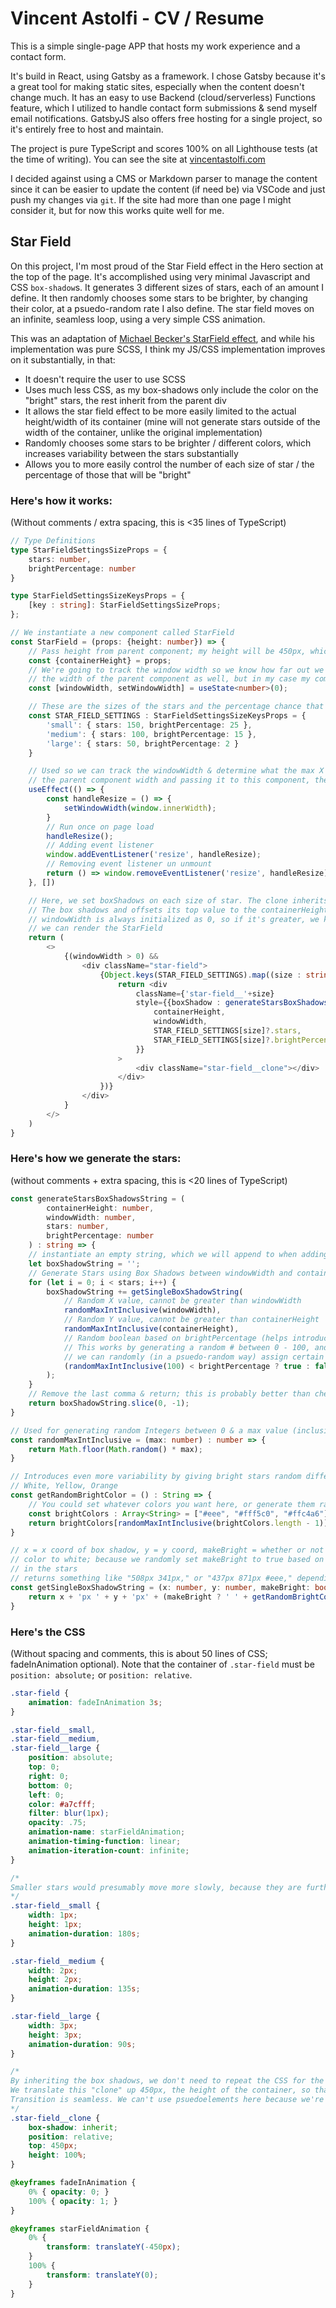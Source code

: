 # Vincent Astolfi - CV / Resume
This is a simple single-page APP that hosts my work experience and a contact form.

It's build in React, using Gatsby as a framework. I chose Gatsby because it's a great tool for making static sites, especially when the content doesn't change much. It has an easy to use Backend (cloud/serverless) Functions feature, which I utilized to handle contact form submissions & send myself email notifications. GatsbyJS also offers free hosting for a single project, so it's entirely free to host and maintain. 

The project is pure TypeScript and scores 100% on all Lighthouse tests (at the time of writing). You can see the site at [vincentastolfi.com](https://vincentastolfi.com)

I decided against using a CMS or Markdown parser to manage the content since it can be easier to update the content (if need be) via VSCode and just push my changes via `git`. If the site had more than one page I might consider it, but for now this works quite well for me.

## Star Field
On this project, I'm most proud of the Star Field effect in the Hero section at the top of the page. It's accomplished using very minimal Javascript and CSS `box-shadow`s. It generates 3 different sizes of stars, each of an amount I define. It then randomly chooses some stars to be brighter, by changing their color, at a psuedo-random rate I also define. The star field moves on an infinite, seamless loop, using a very simple CSS animation.

This was an adaptation of [Michael Becker's StarField effect](https://codepen.io/mindsculpt/pen/JJWEJE), and while his implementation was pure SCSS, I think my JS/CSS implementation improves on it substantially, in that:
- It doesn't require the user to use SCSS
- Uses much less CSS, as my box-shadows only include the color on the "bright" stars, the rest inherit from the parent div 
- It allows the star field effect to be more easily limited to the actual height/width of its container (mine will not generate stars outside of the width of the container, unlike the original implementation)
- Randomly chooses some stars to be brighter / different colors, which increases variability between the stars substantially
- Allows you to more easily control the number of each size of star / the percentage of those that will be "bright"

### Here's how it works:

(Without comments / extra spacing, this is <35 lines of TypeScript)

```typescript
// Type Definitions
type StarFieldSettingsSizeProps = {
    stars: number,
    brightPercentage: number
}

type StarFieldSettingsSizeKeysProps = {
    [key : string]: StarFieldSettingsSizeProps;
};

// We instantiate a new component called StarField
const StarField = (props: {height: number}) => {
    // Pass height from parent component; my height will be 450px, which we'll need to consider when writing the CSS
    const {containerHeight} = props;
    // We're going to track the window width so we know how far out we can generate stars; you could easily use
    // the width of the parent component as well, but in my case my component width will always be the window width
    const [windowWidth, setWindowWidth] = useState<number>(0);

    // These are the sizes of the stars and the percentage chance that any one of them will be bright per-group
    const STAR_FIELD_SETTINGS : StarFieldSettingsSizeKeysProps = {
        'small': { stars: 150, brightPercentage: 25 },
        'medium': { stars: 100, brightPercentage: 15 },
        'large': { stars: 50, brightPercentage: 2 }
    }

    // Used so we can track the windowWidth & determine what the max X coordinate should be for our box shadows; if you're using
    // the parent component width and passing it to this component, then you don't need this
    useEffect(() => {
        const handleResize = () => {
            setWindowWidth(window.innerWidth);
        }
        // Run once on page load
        handleResize();
        // Adding event listener
        window.addEventListener('resize', handleResize);
        // Removing event listener un unmount
        return () => window.removeEventListener('resize', handleResize);
    }, [])

    // Here, we set boxShadows on each size of star. The clone inherits
    // The box shadows and offsets its top value to the containerHeight in the styles.css to make the animation seamless
    // windowWidth is always initialized as 0, so if it's greater, we know it's been set properly by the useEffect & therefore
    // we can render the StarField
    return (
        <>
            {(windowWidth > 0) &&
                <div className="star-field">
                    {Object.keys(STAR_FIELD_SETTINGS).map((size : string) => {
                        return <div
                            className={'star-field__'+size}
                            style={{boxShadow : generateStarsBoxShadowsString(
                                containerHeight,
                                windowWidth,
                                STAR_FIELD_SETTINGS[size]?.stars,
                                STAR_FIELD_SETTINGS[size]?.brightPercentage)
                            }}
                        >
                            <div className="star-field__clone"></div>
                        </div>
                    })}
                </div>
            }
        </>
    )
}
```

### Here's how we generate the stars:

(without comments + extra spacing, this is <20 lines of TypeScript)

```typescript
const generateStarsBoxShadowsString = (
        containerHeight: number,
        windowWidth: number,
        stars: number,
        brightPercentage: number
    ) : string => {
    // instantiate an empty string, which we will append to when adding the box shadows (stars)
    let boxShadowString = '';
    // Generate Stars using Box Shadows between windowWidth and containerHeight
    for (let i = 0; i < stars; i++) {
        boxShadowString += getSingleBoxShadowString(
            // Random X value, cannot be greater than windowWidth
            randomMaxIntInclusive(windowWidth),
            // Random Y value, cannot be greater than containerHeight
            randomMaxIntInclusive(containerHeight),
            // Random boolean based on brightPercentage (helps introduce vairability in brightness between stars of a size)
            // This works by generating a random # between 0 - 100, and checking if brightPercentage is greater; in this way
            // we can randomly (in a psuedo-random way) assign certain stars to be "brighter" at a rate we define 
            (randomMaxIntInclusive(100) < brightPercentage ? true : false)
        );
    }
    // Remove the last comma & return; this is probably better than checking if stars - 1 = i every time we want to add a comma
    return boxShadowString.slice(0, -1);
}

// Used for generating random Integers between 0 & a max value (inclusive)
const randomMaxIntInclusive = (max: number) : number => {
    return Math.floor(Math.random() * max);
}

// Introduces even more variability by giving bright stars random different colors (from a pre-defined list)
// White, Yellow, Orange
const getRandomBrightColor = () : String => {
    // You could set whatever colors you want here, or generate them randomly
    const brightColors : Array<String> = ["#eee", "#fff5c0", "#ffc4a6"]
    return brightColors[randomMaxIntInclusive(brightColors.length - 1)];
}

// x = x coord of box shadow, y = y coord, makeBright = whether or not we should make this start "bright" by setting its
// color to white; because we randomly set makeBright to true based on a percentage chance, this introduces more variability
// in the stars
// returns something like "508px 341px," or "437px 871px #eee," depending on if makeBright is true or not
const getSingleBoxShadowString = (x: number, y: number, makeBright: boolean) : string => {
    return x + 'px ' + y + 'px' + (makeBright ? ' ' + getRandomBrightColor() + ',' : ',');
}
```

### Here's the CSS
(Without spacing and comments, this is about 50 lines of CSS; fadeInAnimation optional). Note that the container of `.star-field` must be `position: absolute;` or `position: relative`.
```css
.star-field {
    animation: fadeInAnimation 3s;
}

.star-field__small,
.star-field__medium,
.star-field__large {
    position: absolute;
    top: 0;
    right: 0;
    bottom: 0;
    left: 0;
    color: #a7cfff;
    filter: blur(1px);
    opacity: .75;
    animation-name: starFieldAnimation;
    animation-timing-function: linear;
    animation-iteration-count: infinite;
}

/*
Smaller stars would presumably move more slowly, because they are further away, so we make the animation-duration longer
*/
.star-field__small {
    width: 1px;
    height: 1px;
    animation-duration: 180s;
}

.star-field__medium {
    width: 2px;
    height: 2px;
    animation-duration: 135s;
}

.star-field__large {
    width: 3px;
    height: 3px;
    animation-duration: 90s;
}

/*
By inheriting the box shadows, we don't need to repeat the CSS for the box shadows twice per star-field__size
We translate this "clone" up 450px, the height of the container, so that when the animation starts over, the
Transition is seamless. We can't use psuedoelements here because we're inlining the box-shadows css
*/
.star-field__clone {
    box-shadow: inherit;
    position: relative;
    top: 450px;
    height: 100%;
}

@keyframes fadeInAnimation {
    0% { opacity: 0; }
    100% { opacity: 1; }
}

@keyframes starFieldAnimation {
    0% {
        transform: translateY(-450px);
    }
    100% {
        transform: translateY(0);
    }
}
```
